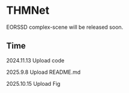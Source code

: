 # THMNet
EORSSD complex-scene will be released soon.









## Time
2024.11.13 Upload code

2025.9.8 Upload README.md

2025.10.15 Upload Fig